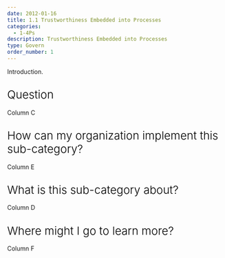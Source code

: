 ```yaml
---
date: 2012-01-16
title: 1.1 Trustworthiness Embedded into Processes
categories:
  - 1-4Ps
description: Trustworthiness Embedded into Processes
type: Govern
order_number: 1
---
```


Introduction.

## <span style="color:black;font-weight:360;font-size:26px">Question</span>

Column C

## <span style="color:black;font-weight:360;font-size:26px">How can my organization implement this sub-category?</span>

Column E

## <span style="color:black;font-weight:360;font-size:26px">What is this sub-category about?</span>

<!--more-->

Column D

<!--more-->

## <span style="color:black;font-weight:360;font-size:26px">Where might I go to learn more?</span>

<!--more-->

Column F
